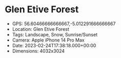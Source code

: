 # Glen Etive Forest

- GPS: 56.60466666666667,-5.012291666666667
- Location: Glen Etive Forest
- Tags: Landscape, Snow, Sunrise/Sunset
- Camera: Apple iPhone 14 Pro Max
- Date: 2023-02-24T17:38:18.000+00:00
- Dimensions: 4032x3024
